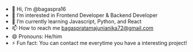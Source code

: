 - 👋 Hi, I’m @bagaspra16
- 👀 I’m interested in Frontend Developer & Backend Developer
- 🌱 I’m currently learning Javascript, Python, and React   
- 📫 How to reach me bagaspratamajunianika72@gmail.com   
- 😄 Pronouns: He/him
- ⚡ Fun fact: You can contact me everytime you have a interesting project!

<!---
bagaspra16/bagaspra16 is a ✨ special ✨ repository because its `README.md` (this file) appears on your GitHub profile.
You can click the Preview link to take a look at your changes.
--->
